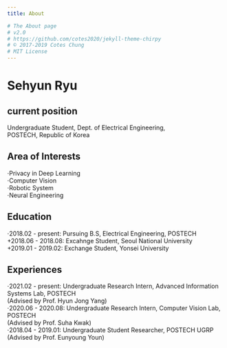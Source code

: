 ```yaml
---
title: About

# The About page
# v2.0
# https://github.com/cotes2020/jekyll-theme-chirpy
# © 2017-2019 Cotes Chung
# MIT License
---
```


# Sehyun Ryu
## current position
Undergraduate Student, Dept. of Electrical Engineering,  
POSTECH, Republic of Korea
## Area of Interests 
⋅Privacy in Deep Learning  
⋅Computer Vision  
⋅Robotic System  
⋅Neural Engineering  
## Education
⋅2018.02 - present: Pursuing B.S, Electrical Engineering, POSTECH  
+2018.06 - 2018.08: Excahnge Student, Seoul National University  
+2019.01 - 2019.02: Exchange Student, Yonsei University
## Experiences
⋅2021.02 - present: Undergraduate Research Intern, Advanced Information Systems Lab, POSTECH  
  (Advised by Prof. Hyun Jong Yang)  
⋅2020.06 - 2020.08: Undergraduate Research Intern, Computer Vision Lab, POSTECH  
  (Advised by Prof. Suha Kwak)   
⋅2018.04 - 2019.01: Undergraduate Student Researcher, POSTECH UGRP  
  (Advised by Prof. Eunyoung Youn)  
  <br />

